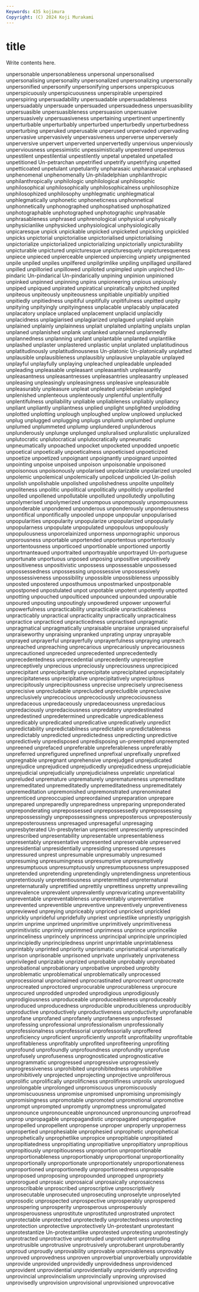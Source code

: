 ```yaml
---
Keywords: 435 kojimura
Copyright: (C) 2024 Koji Murakami
---
```


# title

Write contents here.



unpersonable unpersonableness unpersonal unpersonalised
unpersonalising unpersonality unpersonalized unpersonalizing unpersonally unpersonified unpersonify unpersonifying unpersons unperspicuous
unperspicuously unperspicuousness unperspirable unperspired unperspiring unpersuadability unpersuadable unpersuadableness unpersuadably unpersuade
unpersuaded unpersuadedness unpersuasibility unpersuasible unpersuasibleness unpersuasion unpersuasive unpersuasively unpersuasiveness unpertaining
unpertinent unpertinently unperturbable unperturbably unperturbed unperturbedly unperturbedness unperturbing unperuked unperusable
unperused unpervaded unpervading unpervasive unpervasively unpervasiveness unperverse unperversely unperversive unpervert
unperverted unpervertedly unpervious unperviously unperviousness unpessimistic unpessimistically unpestered unpesterous unpestilent
unpestilential unpestilently unpetal unpetaled unpetalled unpetitioned Un-petrarchan unpetrified unpetrify unpetrifying
unpetted unpetticoated unpetulant unpetulantly unpharasaic unpharasaical unphased unphenomenal unphenomenally Un-philadelphian
unphilanthropic unphilanthropically unphilologic unphilological unphilosophic unphilosophical unphilosophically unphilosophicalness unphilosophize unphilosophized
unphilosophy unphlegmatic unphlegmatical unphlegmatically unphonetic unphoneticness unphonnetical unphonnetically unphonographed unphosphatised
unphosphatized unphotographable unphotographed unphotographic unphrasable unphrasableness unphrased unphrenological unphysical unphysically
unphysicianlike unphysicked unphysiological unphysiologically unpicaresque unpick unpickable unpicked unpicketed unpicking
unpickled unpicks unpictorial unpictorialise unpictorialised unpictorialising unpictorialize unpictorialized unpictorializing unpictorially
unpicturability unpicturable unpictured unpicturesque unpicturesquely unpicturesqueness unpiece unpieced unpierceable unpierced
unpiercing unpiety unpigmented unpile unpiled unpiles unpilfered unpilgrimlike unpiling unpillaged
unpillared unpilled unpilloried unpillowed unpiloted unpimpled unpin unpinched Un-pindaric Un-pindarical
Un-pindarically unpining unpinion unpinioned unpinked unpinned unpinning unpins unpioneering unpious
unpiously unpiped unpiqued unpirated unpiratical unpiratically unpitched unpited unpiteous unpiteously
unpiteousness unpitiable unpitiably unpitied unpitiedly unpitiedness unpitiful unpitifully unpitifulness unpitted
unpity unpitying unpityingly unpityingness unplacable unplacably unplacated unplacatory unplace unplaced
unplacement unplacid unplacidly unplacidness unplagiarised unplagiarized unplagued unplaid unplain unplained
unplainly unplainness unplait unplaited unplaiting unplaits unplan unplaned unplanished unplank
unplanked unplanned unplannedly unplannedness unplanning unplant unplantable unplanted unplantlike unplashed
unplaster unplastered unplastic unplat unplated unplatitudinous unplatitudinously unplatitudinousness Un-platonic Un-platonically
unplatted unplausible unplausibleness unplausibly unplausive unplayable unplayed unplayful unplayfully unplaying
unpleached unpleadable unpleaded unpleading unpleasable unpleasant unpleasantish unpleasantly unpleasantness unpleasantnesses
unpleasantries unpleasantry unpleased unpleasing unpleasingly unpleasingness unpleasive unpleasurable unpleasurably unpleasure
unpleat unpleated unplebeian unpledged unplenished unplenteous unplenteously unplentiful unplentifully unplentifulness
unpliability unpliable unpliableness unpliably unpliancy unpliant unpliantly unpliantness unplied unplight
unplighted unplodding unplotted unplotting unplough unploughed unplow unplowed unplucked unplug
unplugged unplugging unplugs unplumb unplumbed unplume unplumed unplummeted unplump unplundered
unplunderous unplunderously unplunge unplunged unpluralised unpluralistic unpluralized unplutocratic unplutocratical unplutocratically
unpneumatic unpneumatically unpoached unpocket unpocketed unpodded unpoetic unpoetical unpoetically unpoeticalness
unpoeticised unpoeticized unpoetize unpoetized unpoignant unpoignantly unpoignard unpointed unpointing unpoise
unpoised unpoison unpoisonable unpoisoned unpoisonous unpoisonously unpolarised unpolarizable unpolarized unpoled
unpolemic unpolemical unpolemically unpoliced unpolicied Un-polish unpolish unpolishable unpolished unpolishedness
unpolite unpolitely unpoliteness unpolitic unpolitical unpolitically unpoliticly unpollarded unpolled unpollened
unpollutable unpolluted unpollutedly unpolluting unpolymerised unpolymerized unpompous unpompously unpompousness unponderable
unpondered unponderous unponderously unponderousness unpontifical unpontifically unpooled unpope unpopular unpopularised
unpopularities unpopularity unpopularize unpopularized unpopularly unpopularness unpopulate unpopulated unpopulous unpopulously
unpopulousness unporcelainized unporness unpornographic unporous unporousness unportable unportended unportentous unportentously
unportentousness unporticoed unportionable unportioned unportly unportmanteaued unportraited unportrayable unportrayed Un-portuguese
unportunate unportuous unposed unposing unpositive unpositively unpositiveness unpositivistic unpossess unpossessable
unpossessed unpossessedness unpossessing unpossessive unpossessively unpossessiveness unpossibility unpossible unpossibleness unpossibly
unposted unpostered unposthumous unpostmarked unpostponable unpostponed unpostulated unpot unpotable unpotent
unpotently unpotted unpotting unpouched unpoulticed unpounced unpounded unpourable unpoured unpouting
unpoutingly unpowdered unpower unpowerful unpowerfulness unpracticability unpracticable unpracticableness unpracticably unpractical
unpracticality unpractically unpracticalness unpractice unpracticed unpracticedness unpractised unpragmatic unpragmatical unpragmatically
unpraisable unpraise unpraised unpraiseful unpraiseworthy unpraising unpranked unprating unpray unprayable
unprayed unprayerful unprayerfully unprayerfulness unpraying unpreach unpreached unpreaching unprecarious unprecariously
unprecariousness unprecautioned unpreceded unprecedented unprecedentedly unprecedentedness unprecedential unprecedently unpreceptive unpreceptively
unprecious unpreciously unpreciousness unprecipiced unprecipitant unprecipitantly unprecipitate unprecipitated unprecipitately unprecipitateness
unprecipitative unprecipitatively unprecipitous unprecipitously unprecipitousness unprecise unprecisely unpreciseness unprecisive unprecludable
unprecluded unprecludible unpreclusive unpreclusively unprecocious unprecociously unprecociousness unpredaceous unpredaceously unpredaceousness
unpredacious unpredaciously unpredaciousness unpredatory unpredestinated unpredestined unpredetermined unpredicable unpredicableness unpredicably
unpredicated unpredicative unpredicatively unpredict unpredictability unpredictabilness unpredictable unpredictableness unpredictably unpredicted
unpredictedness unpredicting unpredictive unpredictively unpredisposed unpredisposing un-preempted unpreempted unpreened unprefaced
unpreferable unpreferableness unpreferably unpreferred unprefigured unprefined unprefixal unprefixally unprefixed unpregnable
unpregnant unprehensive unprejudged unprejudicated unprejudice unprejudiced unprejudicedly unprejudicedness unprejudiciable unprejudicial
unprejudicially unprejudicialness unprelatic unprelatical unpreluded unpremature unprematurely unprematureness unpremeditate unpremeditated
unpremeditatedly unpremeditatedness unpremeditately unpremeditation unpremonished unpremonstrated unprenominated unprenticed unpreoccupied unpreordained
unpreparation unprepare unprepared unpreparedly unpreparedness unpreparing unpreponderated unpreponderating unprepossessed unprepossessedly
unprepossessing unprepossessingly unprepossessingness unpreposterous unpreposterously unpreposterousness unpresaged unpresageful unpresaging unpresbyterated
Un-presbyterian unprescient unpresciently unprescinded unprescribed unpresentability unpresentable unpresentableness unpresentably unpresentative
unpresented unpreservable unpreserved unpresidential unpresidentially unpresiding unpressed unpresses unpressured unprest
unpresumable unpresumably unpresumed unpresuming unpresumingness unpresumptive unpresumptively unpresumptuous unpresumptuously unpresumptuousness
unpresupposed unpretended unpretending unpretendingly unpretendingness unpretentious unpretentiously unpretentiousness unpretermitted unpreternatural
unpreternaturally unprettified unprettily unprettiness unpretty unprevailing unprevalence unprevalent unprevalently unprevaricating
unpreventability unpreventable unpreventableness unpreventably unpreventative unprevented unpreventible unpreventive unpreventively unpreventiveness
unpreviewed unpreying unpriceably unpriced unpricked unprickled unprickly unprideful unpridefully unpriest
unpriestlike unpriestly unpriggish unprim unprime unprimed unprimitive unprimitively unprimitiveness unprimitivistic
unprimly unprimmed unprimness unprince unprincelike unprinceliness unprincely unprincess unprincipal unprinciple
unprincipled unprincipledly unprincipledness unprint unprintable unprintableness unprintably unprinted unpriority unprismatic
unprismatical unprismatically unprison unprisonable unprisoned unprivate unprivately unprivateness unprivileged unprizable
unprized unprobable unprobably unprobated unprobational unprobationary unprobative unprobed unprobity unproblematic
unproblematical unproblematically unprocessed unprocessional unproclaimed unprocrastinated unprocreant unprocreate unprocreated unproctored
unprocurable unprocurableness unprocure unprocured unprodded unproded unprodigious unprodigiously unprodigiousness unproduceable
unproduceableness unproduceably unproduced unproducedness unproducible unproducibleness unproducibly unproductive unproductively unproductiveness
unproductivity unprofanable unprofane unprofaned unprofanely unprofaneness unprofessed unprofessing unprofessional unprofessionalism
unprofessionally unprofessionalness unprofessorial unprofessorially unproffered unproficiency unproficient unproficiently unprofit unprofitability
unprofitable unprofitableness unprofitably unprofited unprofiteering unprofiting unprofound unprofoundly unprofoundness unprofundity
unprofuse unprofusely unprofuseness unprognosticated unprognosticative unprogrammatic unprogressed unprogressive unprogressively unprogressiveness
unprohibited unprohibitedness unprohibitive unprohibitively unprojected unprojecting unprojective unproliferous unprolific unprolifically
unprolificness unprolifiness unprolix unprologued unprolongable unprolonged unpromiscuous unpromiscuously unpromiscuousness unpromise
unpromised unpromising unpromisingly unpromisingness unpromotable unpromoted unpromotional unpromotive unprompt unprompted
unpromptly unpromptness unpromulgated unpronounce unpronounceable unpronounced unpronouncing unproofread unprop unpropagable
unpropagandistic unpropagated unpropagative unpropelled unpropellent unpropense unproper unproperly unproperness unpropertied
unprophesiable unprophesied unprophetic unprophetical unprophetically unprophetlike unpropice unpropitiable unpropitiated unpropitiatedness
unpropitiating unpropitiative unpropitiatory unpropitious unpropitiously unpropitiousness unproportion unproportionable unproportionableness unproportionably
unproportional unproportionality unproportionally unproportionate unproportionately unproportionateness unproportioned unproportionedly unproportionedness unproposable
unproposed unproposing unpropounded unpropped unpropriety unprorogued unprosaic unprosaical unprosaically unprosaicness
unproscribable unproscribed unproscriptive unproscriptively unprosecutable unprosecuted unprosecuting unproselyte unproselyted unprosodic
unprospected unprospective unprosperably unprospered unprospering unprosperity unprosperous unprosperously unprosperousness unprostitute
unprostituted unprostrated unprotect unprotectable unprotected unprotectedly unprotectedness unprotecting unprotection unprotective
unprotectively Un-protestant unprotestant unprotestantize Un-protestantlike unprotested unprotesting unprotestingly unprotracted unprotractive
unprotruded unprotrudent unprotruding unprotrusible unprotrusive unprotrusively unprotuberant unprotuberantly unproud unproudly
unprovability unprovable unprovableness unprovably unproved unprovedness unproven unproverbial unproverbially unprovidable
unprovide unprovided unprovidedly unprovidedness unprovidenced unprovident unprovidential unprovidentially unprovidently unproviding
unprovincial unprovincialism unprovincially unproving unprovised unprovisedly unprovision unprovisional unprovisioned unprovocative
